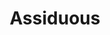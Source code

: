 ---
abv: 4.2%
alt: 
availability: Keg
bitterness: 
description: A barrel aged Grisette. A mixed culture, low gravity wheat beer that is similar to a Saison. Earthy and lightly tart.
gravity: 
hops: 
ibu: N/A
img: assiduous.jpg
layout: beer
malt: 
modal-id: assiduous
title: Assiduous
on-tap: yup
sourness: 
style: Grisette
---